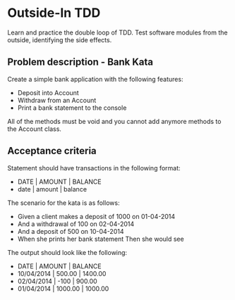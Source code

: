 # Outside-In TDD

Learn and practice the double loop of TDD. Test software modules from the outside, identifying the side effects.

## Problem description - Bank Kata

Create a simple bank application with the following features:

- Deposit into Account
- Withdraw from an Account
- Print a bank statement to the console

All of the methods must be void and you cannot add anymore methods to the Account class.

## Acceptance criteria

Statement should have transactions in the following format:

- DATE | AMOUNT | BALANCE
- date | amount | balance

The scenario for the kata is as follows:

- Given a client makes a deposit of 1000 on 01-04-2014 
- And a withdrawal of 100 on 02-04-2014 
- And a deposit of 500 on 10-04-2014 
- When she prints her bank statement Then she would see

The output should look like the following:

- DATE | AMOUNT | BALANCE
- 10/04/2014 | 500.00 | 1400.00
- 02/04/2014	 | -100 | 900.00
- 01/04/2014	 | 1000.00	 | 1000.00

